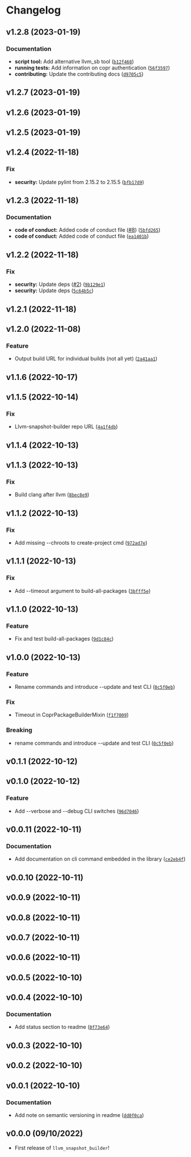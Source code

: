 # Changelog

<!--next-version-placeholder-->

## v1.2.8 (2023-01-19)
### Documentation
* **script tool:** Add alternative llvm_sb tool ([`b12f468`](https://github.com/kwk/llvm_snapshot_builder/commit/b12f468e94288a95a13e6412d9836e0498955d21))
* **running tests:** Add information on copr authentication ([`56f3597`](https://github.com/kwk/llvm_snapshot_builder/commit/56f3597af2b064a935e311ab1751f86cdf59b23a))
* **contributing:** Update the contributing docs ([`d9705c5`](https://github.com/kwk/llvm_snapshot_builder/commit/d9705c591bbb667a94bf0cb48883d7b96c75352b))

## v1.2.7 (2023-01-19)


## v1.2.6 (2023-01-19)


## v1.2.5 (2023-01-19)


## v1.2.4 (2022-11-18)
### Fix
* **security:** Update pylint from 2.15.2 to 2.15.5 ([`bfb17d9`](https://github.com/kwk/llvm_snapshot_builder/commit/bfb17d99036d43250424f1ad9292d4ec4fe77e40))

## v1.2.3 (2022-11-18)
### Documentation
* **code of conduct:** Added code of conduct file ([#8](https://github.com/kwk/llvm_snapshot_builder/issues/8)) ([`5bfd265`](https://github.com/kwk/llvm_snapshot_builder/commit/5bfd265e4263ae619e84d271d4bc735fd420f4bd))
* **code of conduct:** Added code of conduct file ([`ea1401b`](https://github.com/kwk/llvm_snapshot_builder/commit/ea1401bad7a173c84c5bdf5df773e26635c56544))

## v1.2.2 (2022-11-18)
### Fix
* **security:** Update deps ([#2](https://github.com/kwk/llvm_snapshot_builder/issues/2)) ([`9b129e1`](https://github.com/kwk/llvm_snapshot_builder/commit/9b129e16c79f6ae533ec926b2568b3f20540e0cb))
* **security:** Update deps ([`5c64b5c`](https://github.com/kwk/llvm_snapshot_builder/commit/5c64b5c47048914eb4d1effa9149afd10d860e67))

## v1.2.1 (2022-11-18)


## v1.2.0 (2022-11-08)
### Feature
* Output build URL for individual builds (not all yet) ([`2a41aa1`](https://github.com/kwk/llvm_snapshot_builder/commit/2a41aa16ecec6340ec0b29172755ebed22234f28))

## v1.1.6 (2022-10-17)


## v1.1.5 (2022-10-14)
### Fix
* Llvm-snapshot-builder repo URL ([`4a1f4db`](https://github.com/kwk/llvm_snapshot_builder/commit/4a1f4db0241d6912c99bb2ea378d1113737f27ee))

## v1.1.4 (2022-10-13)


## v1.1.3 (2022-10-13)
### Fix
* Build clang after llvm ([`8bec8e9`](https://github.com/kwk/llvm_snapshot_builder/commit/8bec8e9ea4e14ef09acda1446e7e08cfa0feb4ee))

## v1.1.2 (2022-10-13)
### Fix
* Add missing --chroots to create-project cmd ([`972ad7e`](https://github.com/kwk/llvm_snapshot_builder/commit/972ad7ed7c342e0944e90c7bc5a2aec9d4f12669))

## v1.1.1 (2022-10-13)
### Fix
* Add --timeout argument to build-all-packages ([`3bfff5e`](https://github.com/kwk/llvm_snapshot_builder/commit/3bfff5e88c5822b00743d01347b7e04d08facab8))

## v1.1.0 (2022-10-13)
### Feature
* Fix and test build-all-packages ([`9d1c84c`](https://github.com/kwk/llvm_snapshot_builder/commit/9d1c84c92b138224c08398a8417528f2031efe18))

## v1.0.0 (2022-10-13)
### Feature
* Rename commands and introduce --update and test CLI ([`0c5f0eb`](https://github.com/kwk/llvm_snapshot_builder/commit/0c5f0eb898bdcfba1c0bdee020642accdd3beabe))

### Fix
* Timeout in CoprPackageBuilderMixin ([`f1f7009`](https://github.com/kwk/llvm_snapshot_builder/commit/f1f700977ebe12fffcf10df419c8db1811a21ff2))

### Breaking
* rename commands and introduce --update and test CLI ([`0c5f0eb`](https://github.com/kwk/llvm_snapshot_builder/commit/0c5f0eb898bdcfba1c0bdee020642accdd3beabe))

## v0.1.1 (2022-10-12)


## v0.1.0 (2022-10-12)
### Feature
* Add --verbose and --debug CLI switches ([`96d7046`](https://github.com/kwk/llvm_snapshot_builder/commit/96d7046acbb33cb33fdbbdf0a5f5b1f421831fc9))

## v0.0.11 (2022-10-11)
### Documentation
* Add documentation on cli command embedded in the library ([`ce2eb4f`](https://github.com/kwk/llvm_snapshot_builder/commit/ce2eb4f4ded30aa0ac4ab40af39a1aa4c7e2a287))

## v0.0.10 (2022-10-11)


## v0.0.9 (2022-10-11)


## v0.0.8 (2022-10-11)


## v0.0.7 (2022-10-11)


## v0.0.6 (2022-10-11)


## v0.0.5 (2022-10-10)


## v0.0.4 (2022-10-10)
### Documentation
* Add status section to readme ([`0f73e64`](https://github.com/kwk/llvm_snapshot_builder/commit/0f73e64719b30d8e80bfde87e66b3545231b8f31))

## v0.0.3 (2022-10-10)


## v0.0.2 (2022-10-10)


## v0.0.1 (2022-10-10)
### Documentation
* Add note on semantic versioning in readme ([`dd0f0ca`](https://github.com/kwk/llvm_snapshot_builder/commit/dd0f0cad6ea3c348dfe760e93ddff71a1ac14f1b))

## v0.0.0 (09/10/2022)

- First release of `llvm_snapshot_builder`!